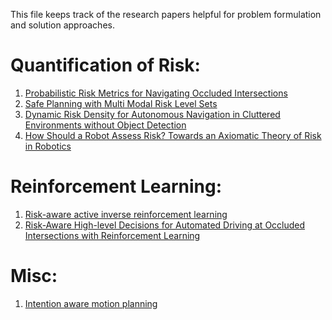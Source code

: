 This file keeps track of the research papers helpful for problem formulation and solution approaches. 


# Quantification of Risk:

1. [Probabilistic Risk Metrics for Navigating Occluded Intersections](https://ieeexplore.ieee.org/stamp/stamp.jsp?arnumber=8779655)
2. [Safe Planning with Multi Modal Risk Level Sets](https://ieeexplore.ieee.org/stamp/stamp.jsp?arnumber=9341084)
3. [Dynamic Risk Density for Autonomous Navigation in Cluttered Environments without Object Detection](https://ieeexplore.ieee.org/stamp/stamp.jsp?arnumber=8793813)
4. [How Should a Robot Assess Risk?
Towards an Axiomatic Theory of Risk in
Robotics](https://arxiv.org/pdf/1710.11040.pdf)



# Reinforcement Learning: 
1. [Risk-aware active inverse reinforcement learning](https://proceedings.mlr.press/v87/brown18a)
2. [Risk-Aware High-level Decisions for Automated Driving at Occluded Intersections with Reinforcement Learning](https://ieeexplore.ieee.org/stamp/stamp.jsp?tp=&arnumber=9304606)


# Misc: 
1. [Intention aware motion planning](https://dspace.mit.edu/bitstream/handle/1721.1/112770/Rus_intentionawaremotionplanning.pdf?sequence=1&isAllowed=y)
